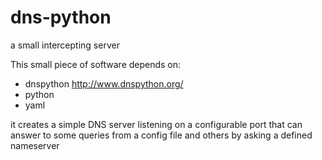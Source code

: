 dns-python
==========

a small intercepting server

This small piece of software depends on:

* dnspython http://www.dnspython.org/
* python
* yaml

it creates a simple DNS server listening on a configurable port that can answer to some queries from a config file and others
by asking a defined nameserver
